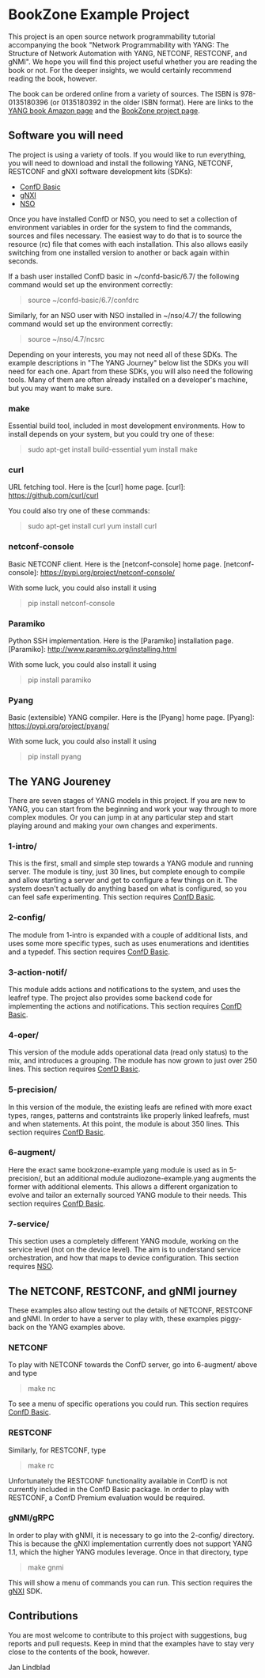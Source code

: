BookZone Example Project
========================

This project is an open source network programmability tutorial 
accompanying the book "Network Programmability with YANG: 
The Structure of Network Automation with YANG, NETCONF, RESTCONF, 
and gNMI". We hope you will find this project useful whether you
are reading the book or not. For the deeper insights, we would
certainly recommend reading the book, however.

The book can be ordered online from a variety of sources. The ISBN
is 978-0135180396 (or 0135180392 in the older ISBN format). Here are 
links to the [YANG book Amazon page] and the [BookZone project page].

[YANG book Amazon page]: https://www.amazon.com/Network-Programmability-YANG-Modeling-driven-Management/dp/0135180392
[BookZone project page]: https://github.com/janlindblad/bookzone


Software you will need
----------------------

The project is using a variety of tools. If you would like to run
everything, you will need to download and install the following
YANG, NETCONF, RESTCONF and gNXI software development kits (SDKs):

+ [ConfD Basic]
+ [gNXI]
+ [NSO]

[ConfD Basic]: https://www.tail-f.com/confd-basic/
[gNXI]: https://github.com/google/gnxi
[NSO]: https://developer.cisco.com/docs/nso/#!getting-nso/getting-nso

Once you have installed ConfD or NSO, you need to set a collection of
environment variables in order for the system to find the commands, 
sources and files necessary. The easiest way to do that is to source
the resource (rc) file that comes with each installation. This also
allows easily switching from one installed version to another or back
again within seconds.

If a bash user installed ConfD basic in \~/confd-basic/6.7/ the 
following command would set up the environment correctly:

> source \~/confd-basic/6.7/confdrc

Similarly, for an NSO user with NSO installed in \~/nso/4.7/ the
following command would set up the environment correctly:

> source \~/nso/4.7/ncsrc

Depending on your interests, you may not need all of these SDKs. The 
example descriptions in "The YANG Journey" below list the SDKs you 
will need for each one. Apart from these SDKs, you will also need the
following tools. Many of them are often already installed on a 
developer's machine, but you may want to make sure.

### make

Essential build tool, included in most development environments. How
to install depends on your system, but you could try one of these:

> sudo apt-get install build-essential
> yum install make

### curl

URL fetching tool. Here is the [curl] home page.
[curl]: https://github.com/curl/curl

You could also try one of these commands:
> sudo apt-get install curl
> yum install curl

### netconf-console

Basic NETCONF client. Here is the [netconf-console] home page.
[netconf-console]: https://pypi.org/project/netconf-console/

With some luck, you could also install it using
> pip install netconf-console

### Paramiko

Python SSH implementation. Here is the [Paramiko] installation page.
[Paramiko]: http://www.paramiko.org/installing.html

With some luck, you could also install it using
> pip install paramiko

### Pyang

Basic (extensible) YANG compiler. Here is the [Pyang] home page.
[Pyang]: https://pypi.org/project/pyang/

With some luck, you could also install it using
> pip install pyang


The YANG Joureney
-----------------

There are seven stages of YANG models in this project. If you are new
to YANG, you can start from the beginning and work your way through
to more complex modules. Or you can jump in at any particular step 
and start playing around and making your own changes and experiments.

### 1-intro/

This is the first, small and simple step towards a YANG module and 
running server. The module is tiny, just 30 lines, but complete 
enough to compile and allow starting a server and get to configure a 
few things on it. The system doesn't actually do anything based on 
what is configured, so you can feel safe experimenting. This section 
requires [ConfD Basic].

### 2-config/

The module from 1-intro is expanded with a couple of additional 
lists, and uses some more specific types, such as uses enumerations 
and identities and a typedef. This section requires [ConfD Basic].

### 3-action-notif/

This module adds actions and notifications to the system, and uses 
the leafref type. The project also provides some backend code for 
implementing the actions and notifications. This section requires
[ConfD Basic].

### 4-oper/

This version of the module adds operational data (read only status)
to the mix, and introduces a grouping. The module has now grown to 
just over 250 lines. This section requires [ConfD Basic].

### 5-precision/

In this version of the module, the existing leafs are refined with
more exact types, ranges, patterns and contstraints like properly 
linked leafrefs, must and when statements. At this point, the module 
is about 350 lines. This section requires [ConfD Basic].

### 6-augment/

Here the exact same bookzone-example.yang module is used as in
5-precision/, but an additional module audiozone-example.yang 
augments the former with additional elements. This allows a
different organization to evolve and tailor an externally sourced 
YANG module to their needs. This section requires [ConfD Basic].

### 7-service/

This section uses a completely different YANG module, working on the 
service level (not on the device level). The aim is to understand
service orchestration, and how that maps to device configuration.
This section requires [NSO].


The NETCONF, RESTCONF, and gNMI journey
---------------------------------------

These examples also allow testing out the details of NETCONF, 
RESTCONF and gNMI. In order to have a server to play with, these 
examples piggy-back on the YANG examples above.

### NETCONF

To play with NETCONF towards the ConfD server, go into 6-augment/ 
above and type

> make nc

To see a menu of specific operations you could run. This section
requires [ConfD Basic]. 

### RESTCONF

Similarly, for RESTCONF, type

> make rc

Unfortunately the RESTCONF functionality available in ConfD is not
currently included in the ConfD Basic package. In order to play with
RESTCONF, a ConfD Premium evaluation would be required.

### gNMI/gRPC

In order to play with gNMI, it is necessary to go into the 2-config/ 
directory. This is because the gNXI implementation currently does not
support YANG 1.1, which the higher YANG modules leverage. Once in 
that directory, type

> make gnmi

This will show a menu of commands you can run. This section requires 
the [gNXI] SDK.


Contributions
-------------

You are most welcome to contribute to this project with suggestions, 
bug reports and pull requests. Keep in mind that the examples have to 
stay very close to the contents of the book, however.

Jan Lindblad
